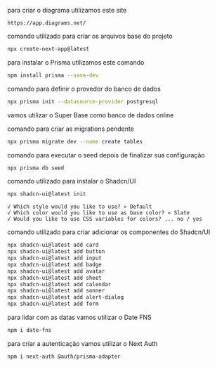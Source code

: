 para criar o diagrama utilizamos este site
```
https://app.diagrams.net/
```

comando utilizado para criar os arquivos base do projeto
```bash
npx create-next-app@latest
```

para instalar o Prisma utilizamos este comando
```bash
npm install prisma --save-dev
```

comando para definir o provedor do banco de dados
```bash
npx prisma init --datasource-provider postgresql
```

vamos utilizar o Super Base como banco de dados online

comando para criar as migrations pendente
```bash
npx prisma migrate dev --name create tables
```

comando para executar o seed depois de finalizar sua configuração
```bash
npx prisma db seed
```

comando utilizado para instalar o Shadcn/UI
```bash
npx shadcn-ui@latest init
```
```
√ Which style would you like to use? » Default
√ Which color would you like to use as base color? » Slate
√ Would you like to use CSS variables for colors? ... no / yes
```

comando utilizado para criar adicionar os componentes do Shadcn/UI
```bash
npx shadcn-ui@latest add card
npx shadcn-ui@latest add button
npx shadcn-ui@latest add input
npx shadcn-ui@latest add badge
npx shadcn-ui@latest add avatar
npx shadcn-ui@latest add sheet
npx shadcn-ui@latest add calendar
npx shadcn-ui@latest add sonner
npx shadcn-ui@latest add alert-dialog
npx shadcn-ui@latest add form
```

para lidar com as datas vamos utilizar o Date FNS
```bash
npm i date-fns
```

para criar a autenticação vamos utilizar o Next Auth
```bash
npm i next-auth @auth/prisma-adapter
```

